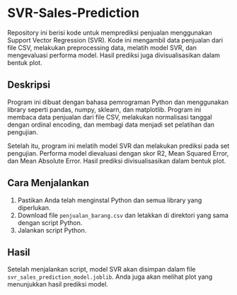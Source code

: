 # SVR-Sales-Prediction

Repository ini berisi kode untuk memprediksi penjualan menggunakan Support Vector Regression (SVR). Kode ini mengambil data penjualan dari file CSV, melakukan preprocessing data, melatih model SVR, dan mengevaluasi performa model. Hasil prediksi juga divisualisasikan dalam bentuk plot.

## Deskripsi

Program ini dibuat dengan bahasa pemrograman Python dan menggunakan library seperti pandas, numpy, sklearn, dan matplotlib. Program ini membaca data penjualan dari file CSV, melakukan normalisasi tanggal dengan ordinal encoding, dan membagi data menjadi set pelatihan dan pengujian.

Setelah itu, program ini melatih model SVR dan melakukan prediksi pada set pengujian. Performa model dievaluasi dengan skor R2, Mean Squared Error, dan Mean Absolute Error. Hasil prediksi divisualisasikan dalam bentuk plot.

## Cara Menjalankan

1. Pastikan Anda telah menginstal Python dan semua library yang diperlukan.
2. Download file `penjualan_barang.csv` dan letakkan di direktori yang sama dengan script Python.
3. Jalankan script Python.

## Hasil

Setelah menjalankan script, model SVR akan disimpan dalam file `svr_sales_prediction_model.joblib`. Anda juga akan melihat plot yang menunjukkan hasil prediksi model.
